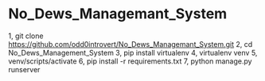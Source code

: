 # No_Dews_Managemant_System

1, git clone https://github.com/odd0introvert/No_Dews_Managemant_System.git
2, cd No_Dews_Management_System
3, pip install virtualenv
4, virtualenv venv
5, venv/scripts/activate
6, pip install -r requirements.txt
7, python manage.py runserver